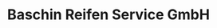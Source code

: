 ---
title: "Baschin Reifen Service GmbH"
url: /berlin/baschin-reifen-service-gmbh/
shop: Autoteile
---